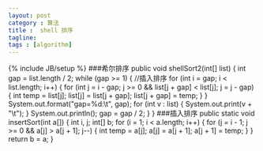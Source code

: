 ```yaml
---
layout: post
category : 算法
title :  shell 排序
tagline: 
tags : [algorithm]
---
```

{% include JB/setup %}
###希尔排序
	public void shellSort2(int[] list) {
		int gap = list.length / 2;
		while (gap >= 1) {
		//插入排序
			for (int i = gap; i < list.length; i++) {
				for (int j = i - gap; j >= 0 && list[j + gap] < list[j]; j = j
						- gap) {
					int temp = list[j];
					list[j] = list[j + gap];
					list[j + gap] = temp;
				}
			}
			System.out.format("gap=%d:\t", gap);
			for (int v : list) {
				System.out.print(v + "\t");
			}
			System.out.println();
			gap = gap / 2;
		}
	}
###插入排序
	public static void insertSort(int a[]) {
		int i, j;
		int[] b;
		for (i = 1; i < a.length; i++) {
			for (j = i - 1; j >= 0 && a[j] > a[j + 1]; j--) {
				int temp = a[j];
				a[j] = a[j + 1];
				a[j + 1] = temp;
			}
		}
		return b = a;
	}